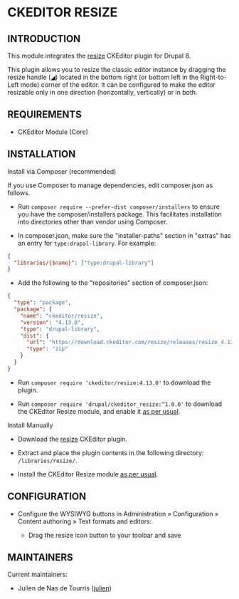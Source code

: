 CKEDITOR RESIZE
====================

INTRODUCTION
------------

This module integrates the [resize](
https://ckeditor.com/cke4/addon/resize) CKEditor plugin for Drupal 8.

This plugin allows you to resize the classic editor instance by dragging
the resize handle (◢) located in the bottom right
(or bottom left in the Right-to-Left mode) corner of the editor.
It can be configured to make the editor resizable only in
one direction (horizontally, vertically) or in both.

REQUIREMENTS
------------

* CKEditor Module (Core)


INSTALLATION
------------

Install via Composer (recommended)

If you use Composer to manage dependencies, edit composer.json as follows.

* Run `composer require --prefer-dist composer/installers` to ensure you have
the composer/installers package. This facilitates installation into directories
other than vendor using Composer.

* In composer.json, make sure the "installer-paths" section in "extras" has an
entry for `type:drupal-library`. For example:

```json
{
  "libraries/{$name}": ["type:drupal-library"]
}
```

* Add the following to the "repositories" section of composer.json:

```json
{
  "type": "package",
  "package": {
    "name": "ckeditor/resize",
    "version": "4.13.0",
    "type": "drupal-library",
    "dist": {
      "url": "https://download.ckeditor.com/resize/releases/resize_4.13.0.zip",
      "type": "zip"
    }
  }
}
```

* Run `composer require 'ckeditor/resize:4.13.0'` to download the plugin.

* Run `composer require 'drupal/ckeditor_resize:^1.0.0'` to download the
CKEditor Resize module, and enable it [as per usual](
https://www.drupal.org/docs/8/extending-drupal-8/installing-drupal-8-modules).


 Install Manually

* Download the [resize](https://ckeditor.com/cke4/addon/resize)
CKEditor plugin.

* Extract and place the plugin contents in the following directory:
`/libraries/resize/`.

* Install the CKEditor Resize module [as per usual](
https://www.drupal.org/docs/8/extending-drupal-8/installing-drupal-8-modules).

CONFIGURATION
-------------

 * Configure the WYSIWYG buttons in
  Administration » Configuration » Content authoring » Text formats and editors:

   - Drag the resize icon button to your toolbar and save

MAINTAINERS
-----------
Current maintainers:

 * Julien de Nas de Tourris ([julien](https://www.drupal.org/u/julien))
